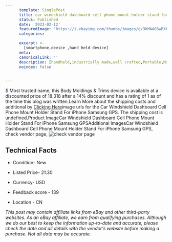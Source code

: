 ```yaml
---
      template: SinglePost
      title: car windshield dashboard cell phone mount holder stand for iphone samsung gps
      status: Published
      date: '2023-02-12'
      featuredImage: 'https://i.ebayimg.com/thumbs/images/g/3kMAAOSwBXFjR7yf/s-l225.jpg'
      categories: 

      excerpt: >-
        [smartphone,device ,hand held device]
      meta:
      canonicalLink: ''
      description: [handheld,industrially made,well crafted,Portable,Mobile,Compact,Convenient,Lightweight,Maneuverable,Man-portable,Miniature,Carriable,Hand-held,Light,Holdable,Transportable,Mobile device,Pocket-sized,On-the-go,Wireless,Cordless,Compact size,Convenient size, smartphone,device ,hand held device]
      noindex: false

        
---
```

$
    Most trusted name, this Body Moldings & Trims device is available at a discounted price of 18.318 after a 14% discount and has a rating of 1 as of the time this blog was written.Learn More about the shipping costs and additional by [Clicking Here](https://www.ebay.com/itm/314223146914?fits=Make%3AMercury&hash=item492928b7a2%3Ag%3A3kMAAOSwBXFjR7yf&mkevt=1&mkcid=1&mkrid=711-53200-19255-0&campid=%253CePNCampaignId%253E&customid=%253CreferenceId%253E&toolid=10049)image urls for the Car Windshield Dashboard Cell Phone Mount Holder Stand For iPhone Samsung GPS. The shipping cost is undefined.Product ImageCar Windshield Dashboard Cell Phone Mount Holder Stand For iPhone Samsung GPSAdditional ImagesCar Windshield Dashboard Cell Phone Mount Holder Stand For iPhone Samsung GPS, check vendor page, ![check vendor page](https://origin-galleryplus.ebayimg.com/ws/web/314223146914_2_0_1/225x225.jpg,https://origin-galleryplus.ebayimg.com/ws/web/314223146914_3_0_1/225x225.jpg,https://origin-galleryplus.ebayimg.com/ws/web/314223146914_4_0_1/225x225.jpg,https://origin-galleryplus.ebayimg.com/ws/web/314223146914_5_0_1/225x225.jpg,https://origin-galleryplus.ebayimg.com/ws/web/314223146914_6_0_1/225x225.jpg,https://origin-galleryplus.ebayimg.com/ws/web/314223146914_7_0_1/225x225.jpg,https://origin-galleryplus.ebayimg.com/ws/web/314223146914_8_0_1/225x225.jpg,https://origin-galleryplus.ebayimg.com/ws/web/314223146914_9_0_1/225x225.jpg,https://origin-galleryplus.ebayimg.com/ws/web/314223146914_10_0_1/225x225.jpg)
    
    

 ## Technical Facts 



     
      

 - Condition- New 


      

 - Listed Price- 21.30 


      

 - Currency- USD 


      

 - Feedback score - 139 


      

 - Location - CN 


      
      

 *_This post may contain affiliate links from eBay and other third-party websites. As an eBay affiliate, we earn from qualifying purchases. Although we do our best to keep the information up-to-date and accurate, please check the date and all details with the vendor's website before making a purchase. Not all data may be accurate._*



    
    
    
    
    